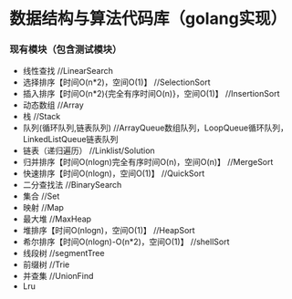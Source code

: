 # 数据结构与算法代码库（golang实现）

### 现有模块（包含测试模块）
* 线性查找                                         //LinearSearch
* 选择排序【时间O(n*2)，空间O(1)】                    //SelectionSort
* 插入排序【时间O(n*2){完全有序时间O(n)}，空间O(1)】    //InsertionSort
* 动态数组                                         //Array
* 栈                                              //Stack
* 队列(循环队列,链表队列)                            //ArrayQueue数组队列，LoopQueue循环队列，LinkedListQueue链表队列
* 链表（递归遍历）                                  //Linklist/Solution
* 归并排序【时间O(nlogn)完全有序时间O(n)，空间O(n)】    //MergeSort
* 快速排序【时间O(nlogn)，空间O(1)】                 //QuickSort
* 二分查找法                                      //BinarySearch
* 集合                                           //Set
* 映射                                           //Map
* 最大堆                                         //MaxHeap
* 堆排序【时间O(nlogn)，空间O(1)】                 //HeapSort
* 希尔排序【时间O(nlogn)-O(n*2)，空间O(1)】         //shellSort
* 线段树                                         //segmentTree
* 前缀树                                         //Trie
* 并查集                                         //UnionFind
* Lru